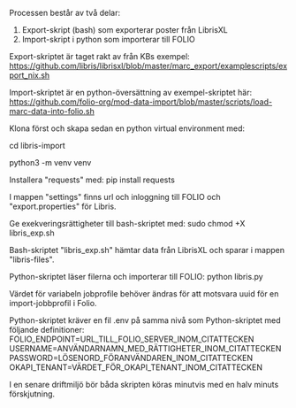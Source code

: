 Processen består av två delar:

1. Export-skript (bash) som exporterar poster från LibrisXL
2. Import-skript i python som importerar till FOLIO

Export-skriptet är taget rakt av från KBs exempel: https://github.com/libris/librisxl/blob/master/marc_export/examplescripts/export_nix.sh

Import-skriptet är en python-översättning av exempel-skriptet här: https://github.com/folio-org/mod-data-import/blob/master/scripts/load-marc-data-into-folio.sh

Klona först och skapa sedan en python virtual environment med:

cd libris-import

python3 -m venv venv

Installera "requests" med:
pip install requests

I mappen "settings" finns url och inloggning till FOLIO och "export.properties" för Libris.

Ge exekveringsrättigheter till bash-skriptet med:
sudo chmod +X libris_exp.sh


Bash-skriptet "libris_exp.sh" hämtar data från LibrisXL och sparar i mappen "libris-files".

Python-skriptet läser filerna och importerar till FOLIO:
python libris.py 

Värdet för variabeln jobprofile behöver ändras för att motsvara uuid för en import-jobbprofil i Folio.

Python-skriptet kräver en fil .env på samma nivå som Python-skriptet med följande definitioner:
FOLIO_ENDPOINT=URL_TILL_FOLIO_SERVER_INOM_CITATTECKEN
USERNAME=ANVÄNDARNAMN_MED_RÄTTIGHETER_INOM_CITATTECKEN
PASSWORD=LÖSENORD_FÖRANVÄNDAREN_INOM_CITATTECKEN
OKAPI_TENANT=VÄRDET_FÖR_OKAPI_TENANT_INOM_CITATTECKEN

I en senare driftmiljö bör båda skripten köras minutvis med en halv minuts förskjutning.
